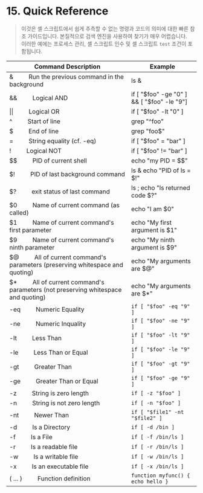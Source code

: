 # 15. Quick Reference
> 이것은 셸 스크립트에서 쉽게 추측할 수 없는 명령과 코드의 의미에 대한 빠른 참조 가이드입니다. 본질적으로 검색 엔진을 사용하여 찾기가 매우 어렵습니다.<br/>
> 이러한 예에는 프로세스 관리, 셸 스크립트 인수 및 셸 스크립트 `test` 조건이 포함됩니다.

Command	Description | Example
--- | ---
& &emsp;&emsp;	Run the previous command in the background	| ls &
&& &emsp;&emsp;	Logical AND	| if [ "$foo" -ge "0" ] && [ "$foo" -le "9"]
\|\| &emsp;&emsp;	Logical OR	| if [ "$foo" -lt "0" ] || [ "$foo" -gt "9" ]
^ &emsp;&emsp;	Start of line	| grep "^foo"
$ &emsp;&emsp;	End of line	| grep "foo$"
= &emsp;&emsp;	String equality (cf. -eq)	| if [ "$foo" = "bar" ]
! &emsp;&emsp;	Logical NOT	| if [ "$foo" != "bar" ]
\$$ &emsp;&emsp;	PID of current shell	| echo "my PID = $$"
$! &emsp;&emsp;	PID of last background command	| ls & echo "PID of ls = $!"
$? &emsp;&emsp;	exit status of last command	| ls ; echo "ls returned code $?"
$0 &emsp;&emsp;	Name of current command (as called)	| echo "I am $0"
$1 &emsp;&emsp;	Name of current command's first parameter	| echo "My first argument is $1"
$9 &emsp;&emsp;	Name of current command's ninth parameter	| echo "My ninth argument is $9"
$@ &emsp;&emsp;	All of current command's parameters (preserving whitespace and quoting)	| echo "My arguments are $@"
$* &emsp;&emsp;	All of current command's parameters (not preserving whitespace and quoting)	| echo "My arguments are $*"
-eq &emsp;&emsp;	Numeric Equality	| `if [ "$foo" -eq "9" ]`
-ne &emsp;&emsp;	Numeric Inquality	| `if [ "$foo" -ne "9" ]`
-lt &emsp;&emsp;	Less Than	| `if [ "$foo" -lt "9" ]`
-le &emsp;&emsp;	Less Than or Equal	| `if [ "$foo" -le "9" ]`
-gt &emsp;&emsp;	Greater Than	| `if [ "$foo" -gt "9" ]`
-ge &emsp;&emsp;	Greater Than or Equal	| `if [ "$foo" -ge "9" ]`
-z &emsp;&emsp;	String is zero length	| `if [ -z "$foo" ]`
-n &emsp;&emsp;	String is not zero length	| `if [ -n "$foo" ]`
-nt &emsp;&emsp;	Newer Than	| `if [ "$file1" -nt "$file2" ]`
-d &emsp;&emsp;	Is a Directory	| `if [ -d /bin ]`
-f &emsp;&emsp;	Is a File	| `if [ -f /bin/ls ]`
-r &emsp;&emsp;	Is a readable file	| `if [ -r /bin/ls ]`
-w &emsp;&emsp;	Is a writable file	| `if [ -w /bin/ls ]`
-x &emsp;&emsp;	Is an executable file	| `if [ -x /bin/ls ]`
( ... ) &emsp;&emsp;	Function definition	| `function myfunc() { echo hello }`